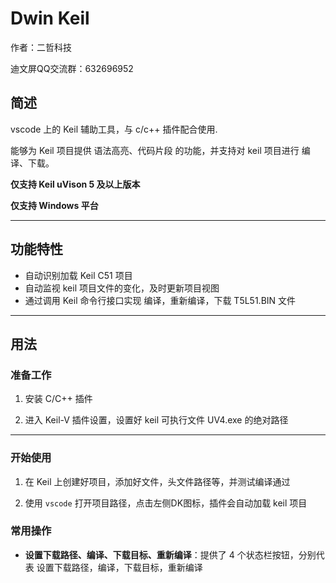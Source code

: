 # Dwin Keil

作者：二哲科技

迪文屏QQ交流群：632696952

## 简述

vscode 上的 Keil 辅助工具，与 c/c++ 插件配合使用.

能够为 Keil 项目提供 语法高亮、代码片段 的功能，并支持对 keil 项目进行 编译、下载。

**仅支持 Keil uVison 5 及以上版本**  

**仅支持 Windows 平台**

***

## 功能特性

- 自动识别加载 Keil C51 项目
- 自动监视 keil 项目文件的变化，及时更新项目视图
- 通过调用 Keil 命令行接口实现 编译，重新编译，下载 T5L51.BIN 文件

***

## 用法

### 准备工作

1. 安装 C/C++ 插件
>
2. 进入 Keil-V 插件设置，设置好 keil 可执行文件 UV4.exe 的绝对路径

***

### 开始使用

1. 在 Keil 上创建好项目，添加好文件，头文件路径等，并测试编译通过
> 
2. 使用 `vscode` 打开项目路径，点击左侧DK图标，插件会自动加载 keil 项目

### 常用操作

- **设置下载路径、编译、下载目标、重新编译**：提供了 4 个状态栏按钮，分别代表 设置下载路径，编译，下载目标，重新编译
